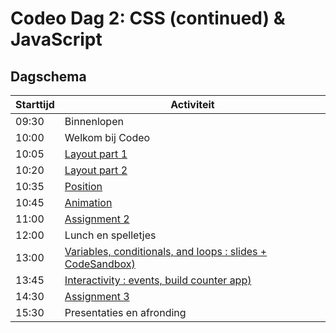 # Codeo Dag 2: CSS (continued) & JavaScript

## Dagschema

| Starttijd | Activiteit                                                   |
|-----------|--------------------------------------------------------------| 
| 09:30     | Binnenlopen                                                  |
| 10:00     | Welkom bij Codeo                                             |
| 10:05     | [Layout part 1]                                              |
| 10:20     | [Layout part 2]                                              | 
| 10:35     | [Position]                                                   |
| 10:45     | [Animation]                                                  |
| 11:00     | [Assignment 2]                                               |
| 12:00     | Lunch en spelletjes                                          |
| 13:00     | [Variables, conditionals, and loops : slides + CodeSandbox)] |
| 13:45     | [Interactivity : events, build counter app)]                 |
| 14:30     | [Assignment 3]                                               |
| 15:30     | Presentaties en afronding                                    |

[Layout part 1]: ./01-layout-part-1.html
[Layout part 2]: ./02-layout-part-2.html
[Position]: ./03-position.html
[Animation]: ./04-animation.html
[Assignment 2]: ./05-assignment-2.html
[Variables, conditionals, and loops : slides + CodeSandbox)]: ./06-variables-loops-conditionals.html
[Interactivity : events, build counter app)]: ./07-interactivity.html
[Assignment 3]: ./08-assignment-4.html
